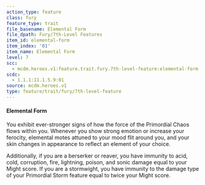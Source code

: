 ```yaml
---
action_type: feature
class: fury
feature_type: trait
file_basename: Elemental Form
file_dpath: Fury/7th-Level Features
item_id: elemental-form
item_index: '01'
item_name: Elemental Form
level: 7
scc:
  - mcdm.heroes.v1:feature.trait.fury.7th-level-feature:elemental-form
scdc:
  - 1.1.1:11.1.5.9:01
source: mcdm.heroes.v1
type: feature/trait/fury/7th-level-feature
---
```


#### Elemental Form

You exhibit ever-stronger signs of how the force of the Primordial Chaos flows within you. Whenever you show strong emotion or increase your ferocity, elemental motes attuned to your mood flit around you, and your skin changes in appearance to reflect an element of your choice.

Additionally, if you are a berserker or reaver, you have immunity to acid, cold, corruption, fire, lightning, poison, and sonic damage equal to your Might score. If you are a stormwight, you have immunity to the damage type of your Primordial Storm feature equal to twice your Might score.
